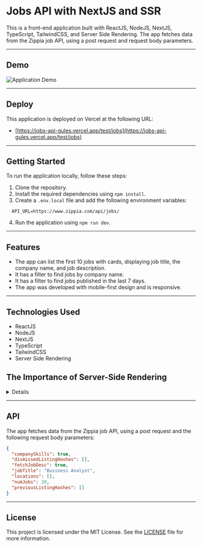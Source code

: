 # Jobs API with NextJS and SSR

This is a front-end application built with ReactJS, NodeJS, NextJS, TypeScript, TailwindCSS, and Server Side Rendering. The app fetches data from the Zippia job API, using a post request and request body parameters.

___

## Demo

<img src='src/images/jobsgif.gif' alt='Application Demo'/>

___

## Deploy

This application is deployed on Vercel at the following URL:

-   [https://jobs-api-gules.vercel.app/test/jobs](https://jobs-api-gules.vercel.app/test/jobs)

___

## Getting Started

To run the application locally, follow these steps:

1.  Clone the repository.
2.  Install the required dependencies using `npm install`.
3.  Create a `.env.local` file and add the following environment variables:

```code
  API_URL=https://www.zippia.com/api/jobs/
```

4.  Run the application using `npm run dev`.

___

## Features

-   The app can list the first 10 jobs with cards, displaying job title, the company name, and job description.
-   It has a filter to find jobs by company name.
-   It has a filter to find jobs published in the last 7 days.
-   The app was developed with mobile-first design and is responsive.

___

## Technologies Used

-   ReactJS
-   NodeJS
-   NextJS
-   TypeScript
-   TailwindCSS
-   Server Side Rendering

## The Importance of Server-Side Rendering

<details>
  Server-side rendering (SSR) is a technique used to render web pages on the server and send the fully rendered page to the client. SSR has become increasingly important in modern web development due to the rise of single-page applications (SPAs) built with front-end frameworks like React, Vue, and Angular.

SPAs are great for delivering fast and responsive user experiences, but they have some drawbacks. One of the main issues is that they rely on JavaScript to render the page, which can cause performance and SEO problems. When a user visits an SPA, the server sends an HTML file with an empty `<div>` tag and a bundle of JavaScript code that the browser must download and execute to render the page. This can lead to slower page load times, poor search engine visibility, and a poor user experience for users with slow internet connections.

Server-side rendering solves these problems by rendering the HTML on the server and sending the fully rendered page to the client. This means that the client can start rendering the page immediately, even before the JavaScript bundle is downloaded and executed. This can significantly improve the time to first paint (TTFP) and time to interactive (TTI) metrics, which are important for delivering a fast and responsive user experience.

In addition to improving performance, SSR can also improve SEO by making it easier for search engines to crawl and index the pages of your website. When search engines crawl an SSR website, they see fully rendered HTML, just like a regular website, which can improve your website's ranking in search engine results.

Overall, server-side rendering is an important technique for building modern web applications, especially for delivering fast and responsive user experiences and improving SEO.
</details>

___

## API

The app fetches data from the Zippia job API, using a post request and the following request body parameters:

```json
{
  "companySkills": true,
  "dismissedListingHashes": [],
  "fetchJobDesc": true,
  "jobTitle": "Business Analyst",
  "locations": [],
  "numJobs": 20,
  "previousListingHashes": []
}
```

___
## License

This project is licensed under the MIT License. See the [LICENSE](https://opensource.org/license/mit-0/) file for more information.